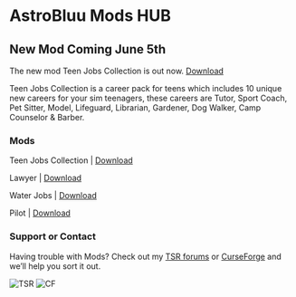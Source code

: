 # AstroBluu Mods HUB

## New Mod Coming June 5th

The new mod Teen Jobs Collection is out now. [Download](https://www.thesimsresource.com/members/AstroBluu/downloads/details/category/sims4-mods-careers/title/teen-jobs-collection/id/1569759/)

Teen Jobs Collection is a career pack for teens which includes 10 unique new careers for your sim teenagers, these careers are Tutor, Sport Coach, Pet Sitter, Model, Lifeguard, Librarian, Gardener, Dog Walker, Camp Counselor & Barber.

### Mods

Teen Jobs Collection | [Download](https://www.thesimsresource.com/members/AstroBluu/downloads/details/category/sims4-mods-careers/title/teen-jobs-collection/id/1569759/)

Lawyer | [Download](https://www.thesimsresource.com/members/AstroBluu/downloads/details/category/sims4-mods-careers/title/lawyer-career/id/1568410/)

Water Jobs | [Download](https://www.thesimsresource.com/members/AstroBluu/downloads/details/category/sims4-mods-careers/title/water-jobs-careers/id/1566081/)

Pilot | [Download](https://www.thesimsresource.com/members/AstroBluu/downloads/details/category/sims4-mods-careers/title/pilot-career/id/1566592/)

### Support or Contact

Having trouble with Mods? Check out my [TSR forums](https://forums.thesimsresource.com/profile/4170091-astrobluu/) or [CurseForge](https://www.curseforge.com/members/astroobluu/projects) and we’ll help you sort it out.

![TSR](https://astrobluu.weebly.com/uploads/1/3/9/3/139393537/tsr.jpg)
![CF](https://astrobluu.weebly.com/uploads/1/3/9/3/139393537/curseforge.png)
